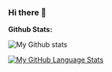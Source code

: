 ### Hi there 👋

<!--
**bikashtudu/bikashtudu** is a ✨ _special_ ✨ repository because its `README.md` (this file) appears on your GitHub profile.

Here are some ideas to get you started:

- 🔭 I’m currently working on ...
- 🌱 I’m currently learning ...
- 👯 I’m looking to collaborate on ...
- 🤔 I’m looking for help with ...
- 💬 Ask me about ...
- 📫 How to reach me: ...
- 😄 Pronouns: ...
- ⚡ Fun fact: ...
-->



**Github Stats:**

  <img align="center" src="https://github-readme-stats.vercel.app/api?username=bikashtudu&show_icons=true&include_all_commits=true&theme=dark" alt="My Github stats" />
  
 [![My GitHub Language Stats](https://github-readme-stats.vercel.app/api/top-langs/?username=bikashtudu&show_icons=true&include_all_commits=true&theme=dark)]()
 
<!-- [![GitHub Streak](http://github-readme-streak-stats.herokuapp.com?user=arjungautam1&theme=dark&border=DDDDDD)](https://git.io/streak-stats) -->
